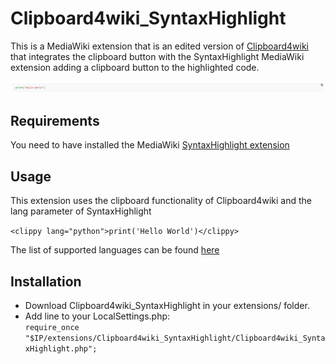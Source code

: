 # Clipboard4wiki_SyntaxHighlight

This is a MediaWiki extension that is an edited version of [Clipboard4wiki](https://github.com/narizhny/Clipboard4wiki) that integrates the clipboard button with the SyntaxHighlight MediaWiki extension adding a clipboard button to the highlighted code.

<p align='left'>
<img src="https://github.com/esteban180sx/Clipboard4wiki_SyntaxHighlight/blob/main/screenshot.png?raw=true">
</p>

## Requirements

You need to have installed the MediaWiki [SyntaxHighlight extension](https://www.mediawiki.org/wiki/Extension:SyntaxHighlight)

## Usage

This extension uses the clipboard functionality of Clipboard4wiki and the lang parameter of SyntaxHighlight

`<clippy lang="python">print('Hello World')</clippy>`

The list of supported languages can be found [here](https://www.mediawiki.org/wiki/Extension:SyntaxHighlight#Supported_languages)

## Installation

- Download Clipboard4wiki_SyntaxHighlight in your extensions/ folder.
- Add line to your LocalSettings.php:<br/>
  `require_once "$IP/extensions/Clipboard4wiki_SyntaxHighlight/Clipboard4wiki_SyntaxHighlight.php";`

